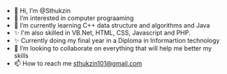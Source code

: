 - 👋 Hi, I’m @Sthukzin
- 👀 I’m interested in computer prograaming
- 🌱 I’m currently learning C++ data structure and algorithms and Java
- ✨ I'm also skilled in VB.Net, HTML, CSS, Javascript and PHP.
- ✨ Currently doing my final year in a Diploma in Informartion technology
- 💞️ I’m looking to collaborate on everything that will help me better my skills
- 📫 How to reach me sthukzin101@gmail.com
